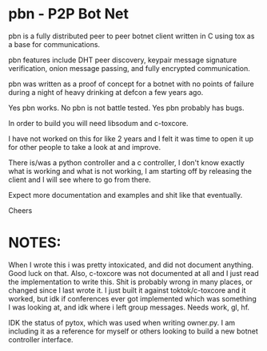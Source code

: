 # pbn - P2P Bot Net

pbn is a fully distributed peer to peer botnet client written in C using tox as a base for communications.

pbn features include DHT peer discovery, keypair message signature verification, onion message passing, and fully encrypted communication.

pbn was written as a proof of concept for a botnet with no points of failure during a night of heavy drinking at defcon a few years ago.

Yes pbn works. No pbn is not battle tested. Yes pbn probably has bugs. 

In order to build you will need libsodum and c-toxcore. 

I have not worked on this for like 2 years and I felt it was time to open it up for other people to take a look at and improve. 

There is/was a python controller and a c controller, I don't know exactly what is working and what is not working, I am starting off by releasing the client and I will see where to go from there.

Expect more documentation and examples and shit like that eventually.

Cheers


# NOTES:

When I wrote this i was pretty intoxicated, and did not document anything. Good luck on that. Also, c-toxcore was not documented at all and I just read the implementation to write this. Shit is probably wrong in many places, or changed since I last wrote it. I just built it against toktok/c-toxcore and it worked, but idk if conferences ever got implemented which was something I was looking at, and idk where i left group messages. Needs work, gl, hf.


IDK the status of pytox, which was used when writing owner.py. I am including it as a reference for myself or others looking to build a new botnet controller interface.
